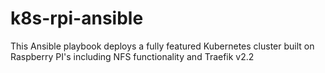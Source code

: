# k8s-rpi-ansible
This Ansible playbook deploys a fully featured Kubernetes cluster built on Raspberry PI's including NFS functionality and Traefik v2.2
